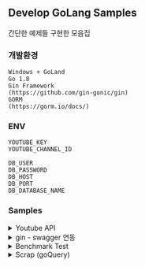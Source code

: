 ## Develop GoLang Samples
간단한 예제들 구현한 모음집


### 개발환경
```shell
Windows + GoLand
Go 1.8
Gin Framework
(https://github.com/gin-gonic/gin)
GORM
(https://gorm.io/docs/)
```

### ENV
```shell
YOUTUBE_KEY
YOUTUBE_CHANNEL_ID

DB_USER
DB_PASSWORD
DB_HOST
DB_PORT
DB_DATABASE_NAME
```

### Samples
<details>
<summary>Youtube API</summary>

#### route / youtube
```shell
API Docs : https://developers.google.com/youtube/v3/docs?hl=ko
API KEY : https://console.cloud.google.com/apis

# Go Test
# Linux 환경
export YOUTUBE_KEY="xxxx"
export YOUTUBE_CHANNEL_ID="xxxx"

# Windows 환경
Run > Edit Configurations
Environment variables 추가
```
</details>



<details>
<summary>gin - swagger 연동</summary>

http://localhost:9091/swagger/index.html 접속하면 됨
```shell
https://github.com/swaggo/gin-swagger

# Windows 환경
export PATH=$(go env GOPATH)/bin:$PATH
```
</details>



<details>
<summary>Benchmark Test</summary>

#### route / benchmark
</details>



<details>
<summary>Scrap (goQuery)</summary>

#### route / scrap
```shell
https://github.com/PuerkitoBio/goquery
```
</details>
